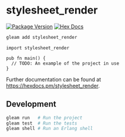 # stylesheet_render

[![Package Version](https://img.shields.io/hexpm/v/stylesheet_render)](https://hex.pm/packages/stylesheet_render)
[![Hex Docs](https://img.shields.io/badge/hex-docs-ffaff3)](https://hexdocs.pm/stylesheet_render/)

```sh
gleam add stylesheet_render
```
```gleam
import stylesheet_render

pub fn main() {
  // TODO: An example of the project in use
}
```

Further documentation can be found at <https://hexdocs.pm/stylesheet_render>.

## Development

```sh
gleam run   # Run the project
gleam test  # Run the tests
gleam shell # Run an Erlang shell
```
